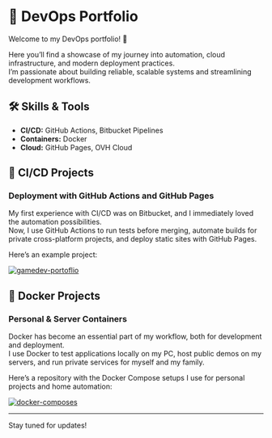 # 🔧 DevOps Portfolio

Welcome to my DevOps portfolio! 👋

Here you’ll find a showcase of my journey into automation, cloud infrastructure, and modern deployment practices.  
I’m passionate about building reliable, scalable systems and streamlining development workflows.


## 🛠️ Skills & Tools

- **CI/CD:** GitHub Actions, Bitbucket Pipelines 
- **Containers:** Docker  
- **Cloud:** GitHub Pages, OVH Cloud


## 🔀 CI/CD Projects

### Deployment with GitHub Actions and GitHub Pages

My first experience with CI/CD was on Bitbucket, and I immediately loved the automation possibilities.  
Now, I use GitHub Actions to run tests before merging, automate builds for private cross-platform projects, and deploy static sites with GitHub Pages.

Here’s an example project:

[![gamedev-portoflio](https://github-readme-stats.vercel.app/api/pin/?username=blazejhanzel&repo=gamedev-portfolio)](https://github.com/blazejhanzel/gamedev-portfolio)


## 🚢 Docker Projects

### Personal & Server Containers

Docker has become an essential part of my workflow, both for development and deployment.  
I use Docker to test applications locally on my PC, host public demos on my servers, and run private services for myself and my family.

Here’s a repository with the Docker Compose setups I use for personal projects and home automation:

[![docker-composes](https://github-readme-stats.vercel.app/api/pin/?username=blazejhanzel&repo=docker-composes)](https://github.com/blazejhanzel/docker-composes)

---

Stay tuned for updates!
